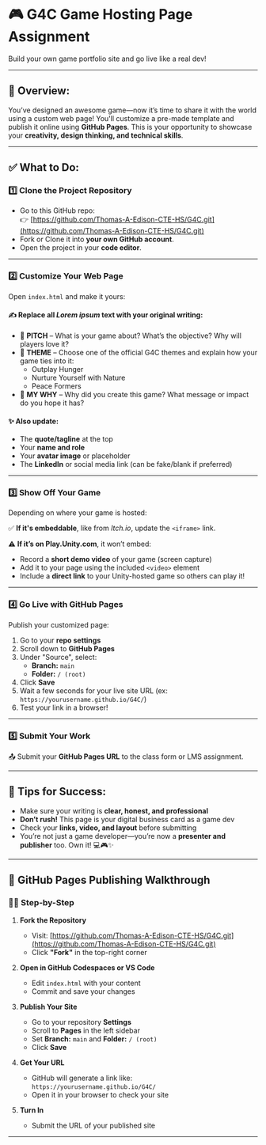 # 🎮 G4C Game Hosting Page Assignment

Build your own game portfolio site and go live like a real dev!

---

## 🧾 Overview:
You’ve designed an awesome game—now it’s time to share it with the world using a custom web page! You'll customize a pre-made template and publish it online using **GitHub Pages**. This is your opportunity to showcase your **creativity, design thinking, and technical skills**.

---

## ✅ What to Do:

### 1️⃣ Clone the Project Repository
- Go to this GitHub repo:  
  👉 [https://github.com/Thomas-A-Edison-CTE-HS/G4C.git](https://github.com/Thomas-A-Edison-CTE-HS/G4C.git)
- Fork or Clone it into **your own GitHub account**.
- Open the project in your **code editor**.

---

### 2️⃣ Customize Your Web Page
Open `index.html` and make it yours:

#### ✍️ Replace all *Lorem ipsum* text with your original writing:

- 🎯 **PITCH** – What is your game about? What’s the objective? Why will players love it?
- 🌱 **THEME** – Choose one of the official G4C themes and explain how your game ties into it:
  - Outplay Hunger  
  - Nurture Yourself with Nature  
  - Peace Formers  
- 🧠 **MY WHY** – Why did you create this game? What message or impact do you hope it has?

#### ✨ Also update:
- The **quote/tagline** at the top
- Your **name and role**
- Your **avatar image** or placeholder
- The **LinkedIn** or social media link (can be fake/blank if preferred)

---

### 3️⃣ Show Off Your Game

Depending on where your game is hosted:

✅ **If it's embeddable**, like from *Itch.io*, update the `<iframe>` link.

⚠️ **If it’s on Play.Unity.com**, it won’t embed:
- Record a **short demo video** of your game (screen capture)
- Add it to your page using the included `<video>` element
- Include a **direct link** to your Unity-hosted game so others can play it!

---

### 4️⃣ Go Live with GitHub Pages

Publish your customized page:

1. Go to your **repo settings**
2. Scroll down to **GitHub Pages**
3. Under "Source", select:
   - **Branch:** `main`
   - **Folder:** `/ (root)`
4. Click **Save**
5. Wait a few seconds for your live site URL (ex: `https://yourusername.github.io/G4C/`)
6. Test your link in a browser!

---

### 5️⃣ Submit Your Work
📤 Submit your **GitHub Pages URL** to the class form or LMS assignment.

---

## 🌟 Tips for Success:
- Make sure your writing is **clear, honest, and professional**
- **Don’t rush!** This page is your digital business card as a game dev
- Check your **links, video, and layout** before submitting
- You’re not just a game developer—you’re now a **presenter and publisher** too. Own it! 💻🎮✨

---

## 🚀 GitHub Pages Publishing Walkthrough

### 🧑‍💻 Step-by-Step

1. **Fork the Repository**
   - Visit: [https://github.com/Thomas-A-Edison-CTE-HS/G4C.git](https://github.com/Thomas-A-Edison-CTE-HS/G4C.git)
   - Click **"Fork"** in the top-right corner

2. **Open in GitHub Codespaces or VS Code**
   - Edit `index.html` with your content
   - Commit and save your changes

3. **Publish Your Site**
   - Go to your repository **Settings**
   - Scroll to **Pages** in the left sidebar
   - Set **Branch:** `main` and **Folder:** `/ (root)`
   - Click **Save**

4. **Get Your URL**
   - GitHub will generate a link like:  
     `https://yourusername.github.io/G4C/`
   - Open it in your browser to check your site

5. **Turn In**
   - Submit the URL of your published site

---
